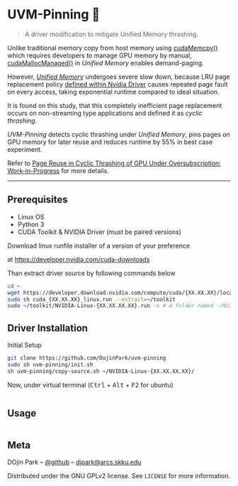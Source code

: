 # UVM-Pinning 🌼

> A driver modification to mitigate Unified Memory thrashing.

Unlike traditional memory copy from host memory using [cudaMemcpy()](https://docs.nvidia.com/cuda/cuda-runtime-api/group__CUDART__MEMORY.html#group__CUDART__MEMORY_1gc263dbe6574220cc776b45438fc351e8) which requires developers to manage GPU memory by manual, [cudaMallocManaged()](https://docs.nvidia.com/cuda/cuda-runtime-api/group__CUDART__MEMORY.html#group__CUDART__MEMORY_1gd228014f19cc0975ebe3e0dd2af6dd1b) in *Unified Memory* enables demand-paging.

However, [*Unified Memory*](https://www.nextplatform.com/2019/01/24/unified-memory-the-final-piece-of-the-gpu-programming-puzzle/) undergoes severe slow down, because LRU page replacement policy [defined within Nvidia Driver](https://www.nvidia.com/en-us/geforce/forums/discover/272966/source-code-for-unified-memory-driver-nvidia-uvm-ko-/) causes repeated page fault on every access, taking exponential runtime compared to ideal situation.

It is found on this study, that this completely inefficient page replacement occurs on non-streaming type applications and defined it as *cyclic thrashing*.

*UVM-Pinning* detects cyclic thrashing under *Unified Memory*, pins pages on GPU memory for later reuse and reduces runtime by 55% in best case experiment.

Refer to [Page Reuse in Cyclic Thrashing of GPU Under Oversubscription: Work-in-Progress](//uvm-pinningPark_CASES2020.pdf) for more details.

---


## Prerequisites
- Linux OS
- Python 3
- CUDA Toolkit & NVIDIA Driver (must be paired versions)

Download linux runfile installer of a version of your preference

at https://developer.nvidia.com/cuda-downloads

Than extract driver source by following commands below

```sh
cd ~
wget https://developer.download.nvidia.com/compute/cuda/{XX.XX.XX}/local_installers/cuda_{XX.XX.XX}_linux.run
sudo sh cuda_{XX.XX.XX}_linux.run --extract=~/toolkit
sudo ~/toolkit/NVIDIA-Linux-{XX.XX.XX.XX}.run -x # A folder named ~/NVIDIA-Linux-{XX.XX.XX.XX} should be created.
```

## Driver Installation
Initial Setup
```sh
git clone https://github.com/DojinPark/uvm-pinning
sudo sh uvm-pinning/init.sh
sh uvm-pinning/copy-source.sh ~/NVIDIA-Linux-{XX.XX.XX.XX}/
```

Now, under virtual terminal (<kbd>Ctrl</kbd> + <kbd>Alt</kbd> + <kbd>F2</kbd> for ubuntu)

```sh

```
## Usage

```sh
```


## Meta

DOjin Park – [@github](https://github.com/DojinPark) – djpark@arcs.skku.edu

Distributed under the GNU GPLv2 license. See ``LICENSE`` for more information.
